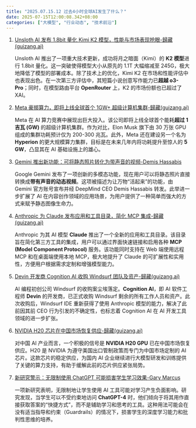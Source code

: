 ```yaml
---
title: "2025.07.15.12 过去4小时全球AI发生了什么？"
date: 2025-07-15T12:00:08.342+08:00
categories: ["大模型", "行业动态", "技术前沿"]
---
```


1. [Unsloth AI 发布 1.8bit 量化 Kimi K2 模型，性能与市场表现抢眼-歸藏(guizang.ai)](https://x.com/op7418/status/1944953818241995014)

   Unsloth AI 推出了一项重大技术更新，成功将月之暗面（Kimi）的 **K2 模型**进行 1.8bit 量化。这一突破使得模型大小从原先的 1.1T 大幅缩减至 245G，极大地降低了模型的部署成本。除了技术上的优化，Kimi K2 在市场和性能评估中也表现出色。在一次第三方评估中，其短篇小说创意写作能力已**超越 o3-Pro**；同时，在模型路由平台 **OpenRouter** 上，K2 的市场份额也已超过了 XAI。

2. [Meta 豪掷算力，即将上线全球首个 1GW+ 超级计算机集群-歸藏(guizang.ai)](https://x.com/op7418/status/1944948262995362018)

   Meta 在 AI 算力竞赛中展现出巨大投入。该公司即将上线全球首个能耗**超过 1 吉瓦 (GW)** 的超级计算机集群。作为对比，Elon Musk 旗下由 30 万张 GPU 组成的集群功耗预计仅为 200-300 兆瓦。此外，Meta 还在建设另一个名为 **Hyperion** 的更大规模算力集群，目标是在未来几年内将功耗提升至惊人的 **5 GW**，凸显其在 AI 基础设施上的雄心。

3. [Gemini 推出新功能：可将静态照片转化为带声音的视频-Demis Hassabis](https://x.com/demishassabis/status/1944939563170062804)

   Google Gemini 发布了一项创新的多模态功能，现在用户可以将静态照片直接转换成**带有声音的动态视频**。这项被描述为让万物“活起来”的功能，由 Gemini 官方账号宣布并经 DeepMind CEO Demis Hassabis 转发。此举进一步扩展了 AI 在内容创作领域的应用场景，为用户提供了一种简单而强大的方式来赋予静态图像生命力。

4. [Anthropic 为 Claude 发布应用和工具目录，简化 MCP 集成-歸藏(guizang.ai)](https://x.com/op7418/status/1944946003708141685)

   Anthropic 为其 AI 模型 **Claude** 推出了一个全新的应用和工具目录。该目录旨在简化第三方工具的集成，用户可以通过界面快速链接和启用各种 **MCP (Model Component Protocol)** 服务。该功能同时支持在 Web 端使用远程 MCP 和在桌面端使用本地 MCP，极大地提升了 Claude 的可扩展性和实用性，方便用户根据需求定制和增强模型能力。

5. [Devin 开发商 Cognition AI 收购 Windsurf 团队及资产-歸藏(guizang.ai)](https://x.com/op7418/status/1944942444338131452)

   AI 编程初创公司 Windsurf 的收购案尘埃落定。**Cognition AI**，即 AI 软件工程师 **Devin** 的开发商，已正式收购 Windsurf 剩余的所有工作人员和资产。此次收购后，Windsurf IDE 重新获得了使用 Anthropic 模型的能力，解决了此前因其前 CEO 行为引发的不确定性，也标志着 Cognition AI 在 AI 开发工具领域的进一步扩张。

6. [NVIDIA H20 芯片在中国市场恢复供应-歸藏(guizang.ai)](https://x.com/op7418/status/1944952084341916013)

   对中国 AI 产业而言，一个积极的信号是 **NVIDIA H20 GPU** 已在中国市场恢复供应。H20 是 NVIDIA 为遵守美国出口管制政策而专门为中国市场定制的 AI 芯片。这款芯片的稳定供应，为国内 AI 企业继续进行大模型研发和训练提供了关键的算力支持，有助于缓解此前的芯片供应紧张局势。

7. [新研究警示：无限制使用 ChatGPT 可能损害学生学习效果-Gary Marcus](https://x.com/GaryMarcus/status/1944937429963825319)

   一项新研究表明，无限制地让学生使用 AI 工具可能对学习产生负面影响。研究发现，当学生可以不受约束地访问 **ChatGPT-4** 时，他们倾向于将其用作直接获取答案的“快捷方式”，而不是辅助学习和思考的工具。这种用法可能会在没有适当指导和约束（Guardrails）的情况下，损害学生的深度学习能力和批判性思维的培养。